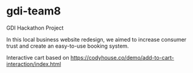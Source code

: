 # gdi-team8
GDI Hackathon Project

In this local business website redesign, we aimed to increase consumer trust and create an easy-to-use booking system.

Interactive cart based on https://codyhouse.co/demo/add-to-cart-interaction/index.html


